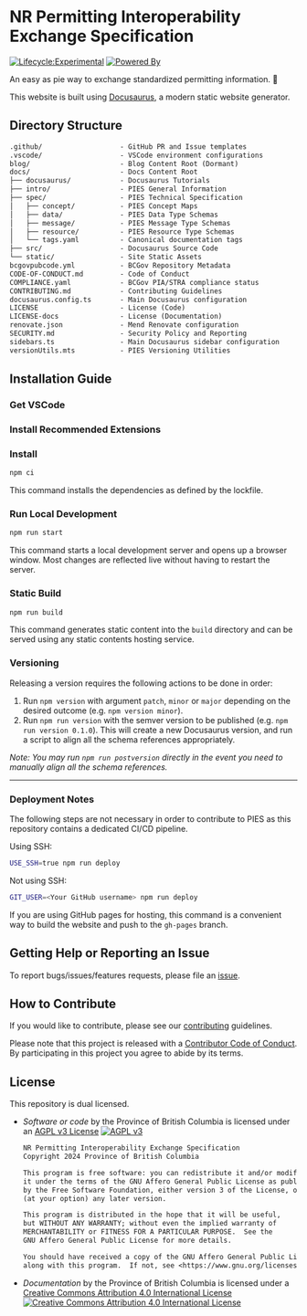 # NR Permitting Interoperability Exchange Specification

[![Lifecycle:Experimental](https://img.shields.io/badge/Lifecycle-Experimental-339999)](https://github.com/bcgov/repomountie/blob/master/doc/lifecycle-badges.md)
[![Powered By](https://img.shields.io/badge/Powered%20By-Docusaurus-3ECC5F?logo=docusaurus)](https://docusaurus.io/)

An easy as pie way to exchange standardized permitting information. 🥧

This website is built using [Docusaurus](https://docusaurus.io/), a modern
static website generator.

## Directory Structure

```txt
.github/                   - GitHub PR and Issue templates
.vscode/                   - VSCode environment configurations
blog/                      - Blog Content Root (Dormant)
docs/                      - Docs Content Root
├── docusaurus/            - Docusaurus Tutorials
├── intro/                 - PIES General Information
├── spec/                  - PIES Technical Specification
│   ├── concept/           - PIES Concept Maps
│   ├── data/              - PIES Data Type Schemas
│   ├── message/           - PIES Message Type Schemas
│   ├── resource/          - PIES Resource Type Schemas
│   └── tags.yaml          - Canonical documentation tags
├── src/                   - Docusaurus Source Code
└── static/                - Site Static Assets
bcgovpubcode.yml           - BCGov Repository Metadata
CODE-OF-CONDUCT.md         - Code of Conduct
COMPLIANCE.yaml            - BCGov PIA/STRA compliance status
CONTRIBUTING.md            - Contributing Guidelines
docusaurus.config.ts       - Main Docusaurus configuration
LICENSE                    - License (Code)
LICENSE-docs               - License (Documentation)
renovate.json              - Mend Renovate configuration
SECURITY.md                - Security Policy and Reporting
sidebars.ts                - Main Docusaurus sidebar configuration
versionUtils.mts           - PIES Versioning Utilities
```

## Installation Guide

### Get VSCode

### Install Recommended Extensions

### Install

```sh
npm ci
```

This command installs the dependencies as defined by the lockfile.

### Run Local Development

```sh
npm run start
```

This command starts a local development server and opens up a browser window.
Most changes are reflected live without having to restart the server.

### Static Build

```sh
npm run build
```

This command generates static content into the `build` directory and can be
served using any static contents hosting service.

### Versioning

Releasing a version requires the following actions to be done in order:

1. Run `npm version` with argument `patch`, `minor` or `major` depending on the
desired outcome (e.g. `npm version minor`).
2. Run `npm run version` with the semver version to be published (e.g.
`npm run version 0.1.0`). This will create a new Docusaurus version, and run a
script to align all the schema references appropriately.

_Note: You may run `npm run postversion` directly in the event you need to
manually align all the schema references._

---

### Deployment Notes

The following steps are not necessary in order to contribute to PIES as this
repository contains a dedicated CI/CD pipeline.

Using SSH:

```sh
USE_SSH=true npm run deploy
```

Not using SSH:

```sh
GIT_USER=<Your GitHub username> npm run deploy
```

If you are using GitHub pages for hosting, this command is a convenient way to
build the website and push to the `gh-pages` branch.

## Getting Help or Reporting an Issue

To report bugs/issues/features requests, please file an
[issue](https://github.com/bcgov/nr-pies/issues).

## How to Contribute

If you would like to contribute, please see our [contributing](CONTRIBUTING.md)
guidelines.

Please note that this project is released with a
[Contributor Code of Conduct](CODE-OF-CONDUCT.md). By participating in this
project you agree to abide by its terms.

## License

This repository is dual licensed.

- _Software or code_ by the Province of British Columbia is licensed under an
  [AGPL v3 License](./LICENSE)
  [![AGPL v3](https://img.shields.io/badge/License-AGPL_v3-blue.svg)](https://www.gnu.org/licenses/agpl-3.0)

  ```txt
  NR Permitting Interoperability Exchange Specification
  Copyright 2024 Province of British Columbia

  This program is free software: you can redistribute it and/or modify
  it under the terms of the GNU Affero General Public License as published
  by the Free Software Foundation, either version 3 of the License, or
  (at your option) any later version.

  This program is distributed in the hope that it will be useful,
  but WITHOUT ANY WARRANTY; without even the implied warranty of
  MERCHANTABILITY or FITNESS FOR A PARTICULAR PURPOSE.  See the
  GNU Affero General Public License for more details.

  You should have received a copy of the GNU Affero General Public License
  along with this program.  If not, see <https://www.gnu.org/licenses/>.
  ```

- _Documentation_ by the Province of British Columbia is licensed under a
  [Creative Commons Attribution 4.0 International License](./LICENSE-docs)
  [![Creative Commons Attribution 4.0 International License](https://i.creativecommons.org/l/by/4.0/80x15.png)](http://creativecommons.org/licenses/by/4.0/)
